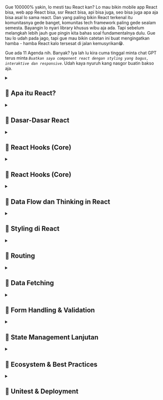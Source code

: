 Gue 100000% yakin, lo mesti tau React kan? Lo mau bikin mobile app React bisa, web app React bisa, ssr React bisa, api bisa juga, seo bisa juga apa aja bisa asal lo sama react. Dan yang paling bikin React terkenal itu komunitasnya gede banget, komunitas tech framework paling gede sealam semesta. Bayangin lo nyari library khusus wibu aja ada. Tapi sebelum melangkah lebih jauh gue pingin kita bahas soal fundamentalnya dulu. Gue tau lo udah pada jago, tapi gue mau bikin catetan ini buat mengingatkan hamba - hamba React kalo tersesat di jalan kemusyrikan😁.

Gue ada 11 Agenda nih. Banyak? Iya lah lu kira cuma tinggal minta chat GPT terus minta *`Buatkan saya component react dengan styling yang bagus, interaktive dan responsive`*. Udah kaya nyuruh kang nasgor buatin bakso aja.

<details>
<summary><h2>📌 Apa itu React?</h2></summary>

<img class="img-fluid" alt="image" src="https://raw.githubusercontent.com/feri-irawansyah/docs/refs/heads/main/fundamental-react/assets/react-docs.png" />
Kalo lu nyasar atau cari *`React`* di google search. Nah mesti bakal muncul web `https://react.dev`. Nah terus lu masuk di halaman pertama langsung muncul tulisan yang harusnya lo bisa baca atau kalo lo translate ke bahasa indonesia jadi 

<h3 class="text-danger text-underlined text-uppercase">Perpustakaan untuk antarmuka pengguna web dan asli</h3>

React itu library, dependencies, package, atau benda" semacam itu bukan `framework`. Framework itu kerangka kerja bro kaya lo misal mau masak di resto itu udh ada tata caranya, alat" nya lengkap dan ada aturan nya harus steril, bersih, rapi, harus ikutin sop nya.

Beda kaya lo masak di dapur orang jawa:
<img class="img-fluid" alt="image" src="https://raw.githubusercontent.com/feri-irawansyah/docs/refs/heads/main/fundamental-react/assets/orang-jawa.jpg" />
Lo ngga perlu rapi, ngga perlu pake seragam, steril, ngga ada sop yang penting masakan halal dan ngga membunuh asal lo jangan sampe bakar rumah aja.

Itulah framework suatu kerangka yang udah dibuatin orang atau organisasi biar lo kaga sembarangan ngoplos source code lo. React beda bro dia bukan framework, tapi dia library yang isinya itu fitur - fitur mempermudah hidup lo, bukan mempersulit hidup lo dan lo terserah mau lakuin apa aja pake react. Misalnya gini bro, lo mau masak nasgor di dapur orang jawa nih tanpa framework lo nyalain api, panasin minyak, siapin bumbu, tumis, masukin nasi, aduk - aduk, angkat, lalu jadi. Nah fitur - fitur dan bahan nya itulah React bro.

Jadi kalo misal lo ulek bumbu sendiri artinya lo buat UI pake React lo jahit sendiri, kalo lo beli bumbu Racik, Sasa, Sajiku dkk lo artinya pake third party library buatan orang kaya Ant Design, Chakra UI, MUI, Bootstrap dll.



</details>

<details>
<summary><h2>📌 Dasar-Dasar React</h2></summary>

Lagi ditulis...

</details>

<details>
<summary><h2>📌 React Hooks (Core)</h2></summary>

Lagi ditulis...

</details>

<details>
<summary><h2>📌 React Hooks (Core)</h2></summary>

Lagi ditulis...

</details>

<details>
<summary><h2>📌 Data Flow dan Thinking in React</h2></summary>

Lagi ditulis...

</details>

<details>
<summary><h2>📌 Styling di React</h2></summary>

Lagi ditulis...

</details>

<details>
<summary><h2>📌 Routing</h2></summary>

Lagi ditulis...

</details>

<details>
<summary><h2>📌 Data Fetching</h2></summary>

Lagi ditulis...

</details>

<details>
<summary><h2>📌 Form Handling & Validation</h2></summary>

Lagi ditulis...

</details>

<details>
<summary><h2>📌 State Management Lanjutan</h2></summary>

Lagi ditulis...

</details>

<details>
<summary><h2>📌 Ecosystem & Best Practices</h2></summary>

Lagi ditulis...

</details>

<details>
<summary><h2>📌 Unitest & Deployment</h2></summary>

Lagi ditulis...

</details>

